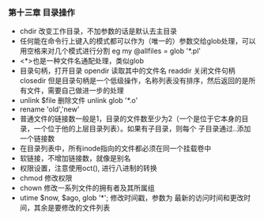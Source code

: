 ### 第十三章 目录操作

- chdir 改变工作目录，不加参数的话是默认去主目录
- 任何能在命令行上键入的模式都可以作为（唯一的）参数交给glob处理，可以用空格来对几个模式进行分割
eg my @allfiles = glob '*.pl'
- <*>也是一种文件名通配处理，类似glob
- 目录句柄，打开目录 opendir 读取其中的文件名 readdir 关闭文件句柄 closedir 
但是目录句柄是一个低级操作，名称列表没有排序，然后返回的是所有文件，需要自己做进一步的处理
- unlink $file 删除文件   unlink glob '*.o'
- rename 'old','new'
- 普通文件的链接数一般是1，目录的文件数至少为2（一个是位于它本身的目录，一个位于他的上层目录列表）。如果有子目录，则每个
子目录通过..添加一个链接数
- 在目录列表中，所有inode指向的文件都必须在同一个挂载卷中
- 软链接，不增加链接数，就像是别名
- 权限设置，注意使用oct(), 进行八进制的转换
- chmod 修改权限
- chown 修改一系列文件的拥有者及其所属组
- utime $now, $ago, glob '*'; 修改时间戳，参数为 最新的访问时间和更改时间，其余是要修改的文件列表

